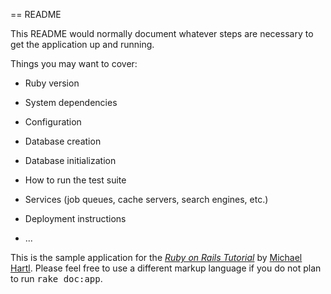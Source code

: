 == README

This README would normally document whatever steps are necessary to get the
application up and running.

Things you may want to cover:

* Ruby version

* System dependencies

* Configuration

* Database creation

* Database initialization

* How to run the test suite

* Services (job queues, cache servers, search engines, etc.)

* Deployment instructions

* ...

This is the sample application for
the [*Ruby on Rails Tutorial*](http://railstutorial.org/)
by [Michael Hartl](http://michaelhartl.com/).
Please feel free to use a different markup language if you do not plan to run
<tt>rake doc:app</tt>.
